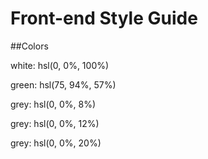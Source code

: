 # Front-end Style Guide
##Colors

white: hsl(0, 0%, 100%)

green: hsl(75, 94%, 57%)

grey: hsl(0, 0%, 8%)

grey: hsl(0, 0%, 12%)
      
grey: hsl(0, 0%, 20%)

